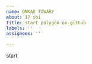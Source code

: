 ```yaml
---
name: ONKAR TIWARY
about: 17 sbi
title: start polygon on github
labels: ''
assignees: ''

---
```


start
